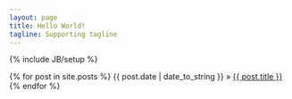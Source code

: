```yaml
---
layout: page
title: Hello World!
tagline: Supporting tagline
---
```

{% include JB/setup %}

{% for post in site.posts %}
<span>{{ post.date | date_to_string }}</span> &raquo; <a href="{{ BASE_PATH }}{{ post.url }}">{{ post.title }}</a>
{% endfor %}


